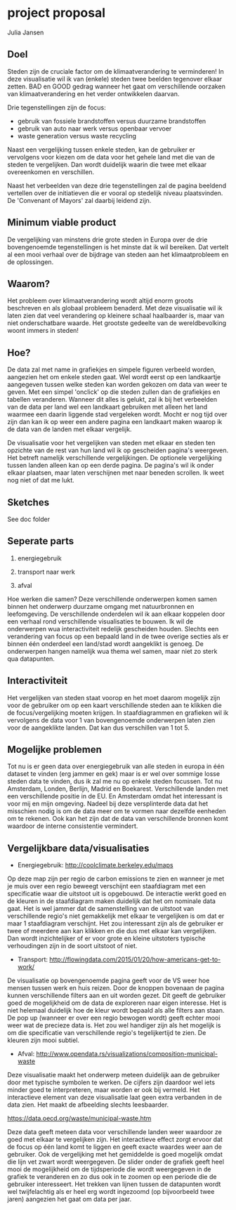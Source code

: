 # project proposal
Julia Jansen

Doel
----

Steden zijn de cruciale factor om de klimaatverandering te verminderen! In deze visualisatie wil ik van (enkele) steden twee beelden tegenover elkaar zetten. BAD en GOOD gedrag wanneer het gaat om verschillende oorzaken van klimaatverandering en het verder ontwikkelen daarvan. 

Drie tegenstellingen zijn de focus:
* gebruik van fossiele brandstoffen versus duurzame brandstoffen 
* gebruik van auto naar werk versus openbaar vervoer
* waste generation versus waste recycling 

Naast een vergelijking tussen enkele steden, kan de gebruiker er vervolgens voor kiezen om de data voor het gehele land met die van de steden te vergelijken. Dan wordt duidelijk waarin die twee met elkaar overeenkomen en verschillen. 

Naast het verbeelden van deze drie tegenstellingen zal de pagina beeldend vertellen over de initiatieven die er vooral op stedelijk niveau plaatsvinden. De 'Convenant of Mayors' zal daarbij leidend zijn. 


Minimum viable product
----------------------
De vergelijking van minstens drie grote steden in Europa over de drie bovengenoemde tegenstellingen is het minste dat ik wil bereiken. Dat vertelt al een mooi verhaal over de bijdrage van steden aan het klimaatprobleem en de oplossingen. 

Waarom?
-------
Het probleem over klimaatverandering wordt altijd enorm groots beschreven en als globaal probleem benaderd. Met deze visualisatie wil ik laten zien dat veel verandering op kleinere schaal haalbaarder is, maar van niet onderschatbare waarde. Het grootste gedeelte van de wereldbevolking woont immers in steden! 

Hoe?
----
De data zal met name in grafiekjes en simpele figuren verbeeld worden, aangezien het om enkele steden gaat. Wel wordt eerst op een landkaartje aangegeven tussen welke steden kan worden gekozen om data van weer te geven. Met een simpel 'onclick' op die steden zullen dan de grafiekjes en tabellen veranderen. Wanneer dit alles is gelukt, zal ik bij het verbeelden van de data per land wel een landkaart gebruiken met alleen het land waarmee een daarin liggende stad vergeleken wordt. Mocht er nog tijd over zijn dan kan ik op weer een andere pagina een landkaart maken waarop ik de data van de landen met elkaar vergelijk.

De visualisatie voor het vergelijken van steden met elkaar en steden ten opzichte van de rest van hun land wil ik op gescheiden pagina's weergeven. Het betreft namelijk verschillende vergelijkingen. De optionele vergelijking tussen landen alleen kan op een derde pagina. De pagina's wil ik onder elkaar plaatsen, maar laten verschijnen met naar beneden scrollen. Ik weet nog niet of dat me lukt. 


Sketches
--------
See doc folder


Seperate parts
---------------
1. energiegebruik

2. transport naar werk

3. afval 

Hoe werken die samen?
Deze verschillende onderwerpen komen samen binnen het onderwerp duurzame omgang met natuurbronnen en leefomgeving. De verschillende onderdelen wil ik aan elkaar koppelen door een verhaal rond verschillende visualisaties te bouwen. Ik wil de onderwerpen wua interactiviteit redelijk gescheiden houden. Slechts een verandering van focus op een bepaald land in de twee overige secties als er binnen één onderdeel een land/stad wordt aangeklikt is genoeg. De onderwerpen hangen namelijk wua thema wel samen, maar niet zo sterk qua datapunten. 

Interactiviteit
---------------
Het vergelijken van steden staat voorop en het moet daarom mogelijk zijn voor de gebruiker om op een kaart verschillende steden aan te klikken die de focus/vergelijking moeten krijgen. In staafdiagrammen en grafieken wil ik vervolgens de data voor 1 van bovengenoemde onderwerpen laten zien voor de aangeklikte landen. Dat kan dus verschillen van 1 tot 5. 

Mogelijke problemen
--------------------
Tot nu is er geen data over energiegebruik van alle steden in europa in één dataset te vinden (erg jammer en gek) maar is er wel over sommige losse steden data te vinden, dus ik zal me nu op enkele steden focussen. Tot nu Amsterdam, Londen, Berlijn, Madrid en Boekarest. Verschillende landen met een verschillende positie in de EU. En Amsterdam omdat het interessant is voor mij en mijn omgeving. Nadeel bij deze versplinterde data dat het misschien nodig is om de data meer om te vormen naar dezelfde eenheden om te rekenen. Ook kan het zijn dat de data van verschillende bronnen komt waardoor de interne consistentie vermindert. 

Vergelijkbare data/visualisaties
--------------------------
* Energiegebruik:
http://coolclimate.berkeley.edu/maps

Op deze map zijn per regio de carbon emissions te zien en wanneer je met je muis over een regio beweegt verschijnt een staafdiagram met een specificatie waar die uitstoot uit is opgebouwd. De interactie werkt goed en de kleuren in de staafdiagram maken duidelijk dat het om nominale data gaat. Het is wel jammer dat de samenstelling van de uitstoot van verschillende regio's niet gemakkelijk met elkaar te vergelijken is om dat er maar 1 staafdiagram verschijnt. Het zou interessant zijn als de gebruiker er twee of meerdere aan kan klikken en die dus met elkaar kan vergelijken. Dan wordt inzichtelijker of er voor grote en kleine uitstoters typische verhoudingen zijn in de soort uitstoot of niet. 

* Transport: 
http://flowingdata.com/2015/01/20/how-americans-get-to-work/

De visualisatie op bovengenoemde pagina geeft voor de VS weer hoe mensen tussen werk en huis reizen. Door de knoppen bovenaan de pagina kunnen verschillende filters aan en uit worden gezet. Dit geeft de gebruiker goed de mogelijkheid om de data de exploreren naar eigen interesse. Het is niet helemaal duidelijk hoe de kleur wordt bepaald als alle filters aan staan. De pop up (wanneer er over een regio bewogen wordt) geeft echter mooi weer wat de precieze data is. Het zou wel handiger zijn als het mogelijk is om die specificatie van verschillende regio's tegelijkertijd te zien. De kleuren zijn mooi subtiel. 

* Afval: 
http://www.opendata.rs/visualizations/composition-municipal-waste

Deze visualisatie maakt het onderwerp meteen duidelijk aan de gebruiker door met typische symbolen te werken. De cijfers zijn daardoor wel iets minder goed te interpreteren, maar worden er ook bij vermeld. Het interactieve element van deze visualisatie laat geen extra verbanden in de data zien. Het maakt de afbeelding slechts leesbaarder. 


https://data.oecd.org/waste/municipal-waste.htm

Deze data geeft meteen data voor verschillende landen weer waardoor ze goed met elkaar te vergelijken zijn. Het interactieve effect zorgt ervoor dat de focus op één land komt te liggen en geeft exacte waardes weer aan de gebruiker. Ook de vergelijking met het gemiddelde is goed mogelijk omdat die lijn vet zwart wordt weergegeven. De slider onder de grafiek geeft heel mooi de mogelijkheid om de tijdsperiode die wordt weergegeven in de grafiek te veranderen en zo dus ook in te zoomen op een periode die de gebruiker interesseert. Het trekken van lijnen tussen de datapunten wordt wel twijfelachtig als er heel erg wordt ingezoomd (op bijvoorbeeld twee jaren) aangezien het gaat om data per jaar. 

